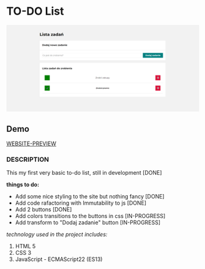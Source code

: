 # TO-DO List
![PAGE SCREENSHOT](/images/screen.png "TO-DO list")

## Demo
[WEBSITE-PREVIEW](https://tomecky1.github.io/TODO-LIST/)

### DESCRIPTION
This my first very basic to-do list, still in development [DONE]

**things to do:**
- Add some nice styling to the site but nothing fancy [DONE]
- Add code rafactoring with Immutability to js [DONE]
- Add 2 buttons [DONE]
- Add colors transitions to the buttons in css [IN-PROGRESS]
- Add transform to "Dodaj zadanie" button [IN-PROGRESS]

*technology used in the project includes:*
1. HTML 5
2. CSS 3
3. JavaScript - ECMAScript22 (ES13)
